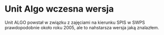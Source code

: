 # Unit Algo wczesna wersja

Unit ALGO powstał w związku z zajęciami na kierunku SPIS w SWPS prawdopodobnie około roku 2005, ale to nahstarsza wersja jaką znalazłem.
